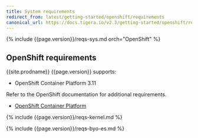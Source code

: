 ```yaml
---
title: System requirements
redirect_from: latest/getting-started/openshift/requirements
canonical_url: https://docs.tigera.io/v2.3/getting-started/openshift/requirements
---
```


{% include {{page.version}}/reqs-sys.md orch="OpenShift" %}

## OpenShift requirements

{{site.prodname}} {{page.version}} supports:

- OpenShift Container Platform 3.11

Refer to the OpenShift documentation for additional requirements.

- [OpenShift Container Platform](https://docs.openshift.com/container-platform/3.11/install/prerequisites.html)

{% include {{page.version}}/reqs-kernel.md %}

{% include {{page.version}}/reqs-byo-es.md %}
